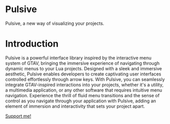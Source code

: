 # Pulsive
Pulsive, a new way of visualizing your projects.

# Introduction
Pulsive is a powerful interface library inspired by the interactive menu system of GTAV, bringing the immersive experience of navigating through dynamic menus to your Lua projects. Designed with a sleek and immersive aesthetic, Pulsive enables developers to create captivating user interfaces controlled effortlessly through arrow keys. With Pulsive, you can seamlessly integrate GTAV-inspired interactions into your projects, whether it's a utility, a multimedia application, or any other software that requires intuitive menu navigation. Experience the thrill of fluid menu transitions and the sense of control as you navigate through your application with Pulsive, adding an element of immersion and interactivity that sets your project apart.

[Support me!](https://paypal.me/InternalIndustries)
